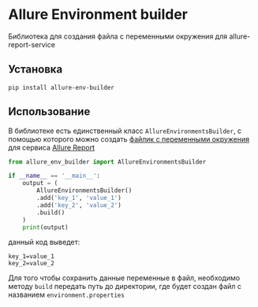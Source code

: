 # Allure Environment builder

Библиотека для создания файла с переменными окружения для allure-report-service

## Установка

```shell
pip install allure-env-builder
```

## Использование

В библиотеке есть единственный класс `AllureEnvironmentsBuilder`,
с помощью которого можно
создать [файлик с переменными окружения](https://allurereport.org/docs/how-it-works/environment-file/) для
сервиса [Allure Report](https://allurereport.org/)

```python
from allure_env_builder import AllureEnvironmentsBuilder

if __name__ == '__main__':
    output = (
        AllureEnvironmentsBuilder()
        .add('key_1', 'value_1')
        .add('key_2', 'value_2')
        .build()
    )
    print(output)
```

данный код выведет:

```properties
key_1=value_1
key_2=value_2
```

Для того чтобы сохранить данные переменные в файл, необходимо методу `build` передать путь до директории, где будет
создан файл с названием `environment.properties`

